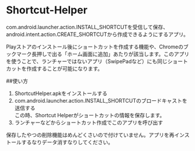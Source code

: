 Shortcut-Helper
===============

<p>com.android.launcher.action.INSTALL_SHORTCUTを受信して保存、android.intent.action.CREATE_SHORTCUTから作成できるようにするアプリ。</p>

<p>Playストアのインストール後にショートカットを作成する機能や、Chromeのブックマーク長押しで出る「ホーム画面に追加」あたりが該当します。このアプリを使うことで、ランチャーではないアプリ（SwipePadなど）にも同じショートカットを作成することが可能になります。</p>

##使い方

1. ShortcutHelper.apkをインストールする
2. com.android.launcher.action.INSTALL_SHORTCUTのブロードキャストを送信する<br />この時、Shortcut Helperがショートカットの情報を保存します。
3. ランチャーなどからショートカット作成でこのアプリを呼び出す

<p>保存したやつの削除機能はめんどくさいので付けていません。アプリを再インストールするなりデータ消すなりしてください。</p>
